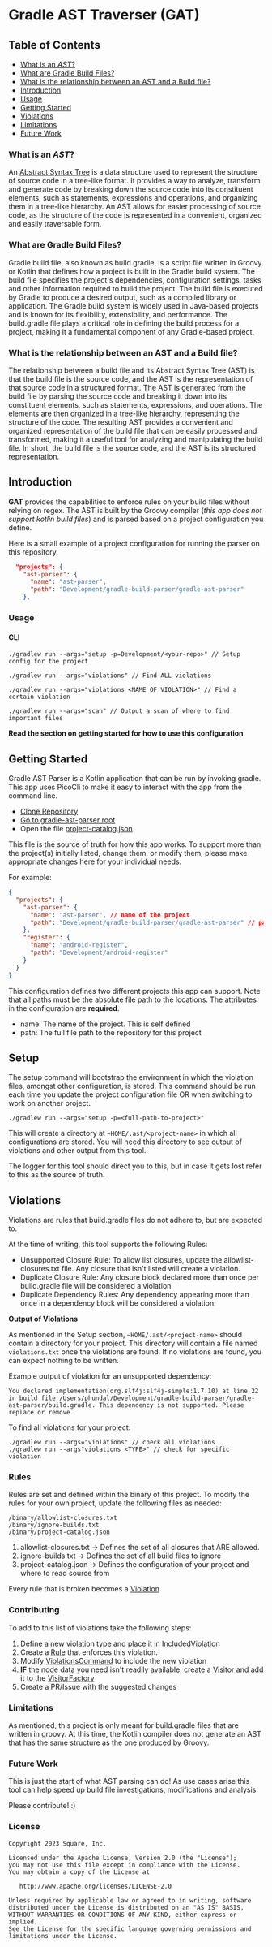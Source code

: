 # Gradle AST Traverser (GAT)

## Table of Contents
- [What is an *AST*?](#what-is-an-ast)
- [What are Gradle Build Files?](#what-are-gradle-build-files)
- [What is the relationship between an AST and a Build file?](#what-is-the-relationship-between-an-ast-and-a-build-file)
- [Introduction](#introduction)
- [Usage](#usage)
- [Getting Started](#getting-started)
- [Violations](#violations)
- [Limitations](#limitations)
- [Future Work](#future-work)

### What is an *AST*?

An [Abstract Syntax Tree](https://en.wikipedia.org/wiki/Abstract_syntax_tree) is a data structure used to represent the structure of source
code in a tree-like format. It provides a way to analyze, transform and generate code by 
breaking down the source code into its constituent elements, such as statements, expressions
and operations, and organizing them in a tree-like hierarchy. 
An AST allows for easier processing of source code, as the structure of the code is 
represented in a convenient, organized and easily traversable form.

### What are Gradle Build Files?

Gradle build file, also known as build.gradle, is a script file written in Groovy or Kotlin
that defines how a project is built in the Gradle build system. 
The build file specifies the project's dependencies, configuration settings, 
tasks and other information required to build the project. 
The build file is executed by Gradle to produce a desired output, such as a compiled 
library or application. The Gradle build system is widely used in Java-based projects and 
is known for its flexibility, extensibility, and performance. 
The build.gradle file plays a critical role in defining the build process for a project, 
making it a fundamental component of any Gradle-based project.

### What is the relationship between an AST and a Build file?

The relationship between a build file and its Abstract Syntax Tree (AST) is that the build 
file is the source code, and the AST is the representation of that source code in a 
structured format. The AST is generated from the build file by parsing the source code and
breaking it down into its constituent elements, such as statements, expressions, and 
operations. The elements are then organized in a tree-like hierarchy, representing the 
structure of the code. The resulting AST provides a convenient and organized representation 
of the build file that can be easily processed and transformed, making it a useful tool 
for analyzing and manipulating the build file. In short, the build file is the source code,
and the AST is its structured representation.


## Introduction

**GAT** provides the capabilities to enforce rules on your build files without
relying on regex. The AST is built by the Groovy compiler (*this app does not support kotlin build files*)
and is parsed based on a project configuration you define. 

Here is a small example of a project configuration for running the parser on this repository.

```json
  "projects": {
    "ast-parser": {
      "name": "ast-parser",
      "path": "Development/gradle-build-parser/gradle-ast-parser"
    },
```

### Usage

#### CLI

```shell
./gradlew run --args="setup -p=Development/<your-repo>" // Setup config for the project

./gradlew run --args="violations" // Find ALL violations

./gradlew run --args="violations <NAME_OF_VIOLATION>" // Find a certain violation

./gradlew run --args="scan" // Output a scan of where to find important files
```

**Read the section on getting started for how to use this configuration**

## Getting Started

Gradle AST Parser is a Kotlin application that can be run by invoking gradle. 
This app uses PicoCli to make it easy to interact with the app from the command line.

* [Clone Repository](https://github.com/paulhundal/gradle-build-parser) 
* [Go to gradle-ast-parser root](https://github.com/paulhundal/gradle-build-parser/gradle-ast-parser)
* Open the file [project-catalog.json]("https://github.com/paulhundal/gradle-build-parser/blob/master/gradle-ast-parser/binary/project-catalog.json")

This file is the source of truth for how this app works. To support more than the project(s)
initially listed, change them, or modify them, please make appropriate changes here for your
individual needs.

For example:

```json
{
  "projects": {
    "ast-parser": {
      "name": "ast-parser", // name of the project
      "path": "Development/gradle-build-parser/gradle-ast-parser" // path to the repo
    },
    "register": {
      "name": "android-register",
      "path": "Development/android-register"
    }
  }
}
```

This configuration defines two different projects this app can support. 
Note that all paths must be the absolute file path to the locations.
The attributes in the configuration are **required**. 

- name: The name of the project. This is self defined
- path: The full file path to the repository for this project


## Setup

The setup command will bootstrap the environment in which the violation files, amongst other configuration, is stored.
This command should be run each time you update the project configuration file OR when switching to work on another project.

```shell
./gradlew run --args="setup -p=<full-path-to-project>"
```

This will create a directory at `~HOME/.ast/<project-name>` in which all configurations are stored.
You will need this directory to see output of violations and other output from this tool.

The logger for this tool should direct you to this, but in case it gets lost refer to this as the source of truth.

## Violations

Violations are rules that build.gradle files do not adhere to, but are expected to.

At the time of writing, this tool supports the following Rules:

- Unsupported Closure Rule: To allow list closures, update the allowlist-closures.txt file. Any closure that isn't listed will create a violation.
- Duplicate Closure Rule: Any closure block declared more than once per build.gradle file will be considered a violation.
- Duplicate Dependency Rules: Any dependency appearing more than once in a dependency block will be considered a violation.


**Output of Violations**

As mentioned in the Setup section, `~HOME/.ast/<project-name>` should contain a directory for your project.
This directory will contain a file named `violations.txt` once the violations are found. If no violations are found, you can expect nothing to be written.

Example output of violation for an unsupported dependency:

```shell
You declared implementation(org.slf4j:slf4j-simple:1.7.10) at line 22 in build file /Users/phundal/Development/gradle-build-parser/gradle-ast-parser/build.gradle. This dependency is not supported. Please replace or remove.
```

To find all violations for your project:

```shell
./gradlew run --args="violations" // check all violations
./gradlew run --args"violations <TYPE>" // check for specific violation
```

### Rules

Rules are set and defined within the binary of this project. To modify the rules for your own project, update the following files as needed:

```shell
/binary/allowlist-closures.txt
/binary/ignore-builds.txt
/binary/project-catalog.json
```

1. allowlist-closures.txt -> Defines the set of all closures that ARE allowed.
2. ignore-builds.txt -> Defines the set of all build files to ignore
3. project-catalog.json -> Defines the configuration of your project and where to read source from

Every rule that is broken becomes a [Violation]("https://github.com/paulhundal/gradle-build-parser/blob/master/gradle-ast-parser/src/main/kotlin/ast/violation/Violation.kt)

### Contributing

To add to this list of violations take the following steps:

1. Define a new violation type and place it in [IncludedViolation](https://github.com/paulhundal/gradle-build-parser/blob/master/gradle-ast-parser/src/main/kotlin/ast/violation/IncludedViolation.kt)
2. Create a [Rule](https://github.com/paulhundal/gradle-build-parser/blob/master/gradle-ast-parser/src/main/kotlin/ast/rule/Rule.kt) that enforces this violation.
3. Modify [ViolationsCommand](https://github.com/paulhundal/gradle-build-parser/blob/master/gradle-ast-parser/src/main/kotlin/commands/ViolationsCommand.kt) to include the new violation
4. **IF** the node data you need isn't readily available, create a [Visitor](https://github.com/paulhundal/gradle-build-parser/blob/master/gradle-ast-parser/src/main/kotlin/ast/visitor/Visitor.kt) and add it to the [VisitorFactory]("https://github.com/paulhundal/gradle-build-parser/blob/master/gradle-ast-parser/src/main/kotlin/ast/visitor/VisitorFactory.kt")
5. Create a PR/Issue with the suggested changes

### Limitations

As mentioned, this project is only meant for build.gradle files that are written in groovy.
At this time, the Kotlin compiler does not generate an AST that has the same structure
as the one produced by Groovy. 


### Future Work

This is just the start of what AST parsing can do!
As use cases arise this tool can help speed up build file investigations, modifications and analysis.


Please contribute! :)


### License

```shell
Copyright 2023 Square, Inc.

Licensed under the Apache License, Version 2.0 (the "License");
you may not use this file except in compliance with the License.
You may obtain a copy of the License at

   http://www.apache.org/licenses/LICENSE-2.0

Unless required by applicable law or agreed to in writing, software
distributed under the License is distributed on an "AS IS" BASIS,
WITHOUT WARRANTIES OR CONDITIONS OF ANY KIND, either express or implied.
See the License for the specific language governing permissions and
limitations under the License.
```